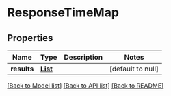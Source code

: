 # ResponseTimeMap
## Properties

Name | Type | Description | Notes
------------ | ------------- | ------------- | -------------
**results** | [**List**](ResponseTimeMapResult.md) |  | [default to null]

[[Back to Model list]](../README.md#documentation-for-models) [[Back to API list]](../README.md#documentation-for-api-endpoints) [[Back to README]](../README.md)

